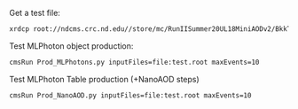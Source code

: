 Get a test file:
```bash
xrdcp root://ndcms.crc.nd.edu//store/mc/RunIISummer20UL18MiniAODv2/BkkToGRadionToGGG_M1-1000_R0-12p5_TuneCP5_13TeV-madgraph-pythia8/MINIAODSIM/106X_upgrade2018_realistic_v16_L1v1-v3/50000/128D50BB-33ED-E742-BAC1-A4F60467D2AA.root ./test.root
```

Test MLPhoton object production:
```bash
cmsRun Prod_MLPhotons.py inputFiles=file:test.root maxEvents=10
```
Test MLPhoton Table production (+NanoAOD steps)
```bash
cmsRun Prod_NanoAOD.py inputFiles=file:test.root maxEvents=10
```
